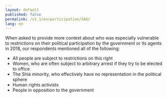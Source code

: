 ```yaml
---
layout: default
published: false
permalink: /v3_1/en/participation/SAU/
lang: en
---
```


When asked to provide more context about who was especially vulnerable to restrictions on their political participation by the government or its agents in 2018, our respondents mentioned all of the following:
-	All people are subject to restrictions on this right
-	Women, who are often subject to arbitrary arrest if they try to be elected to office
-	The Shia minority, who effectively have no representation in the political sphere
-	Human rights activists
-	People in opposition to the government

